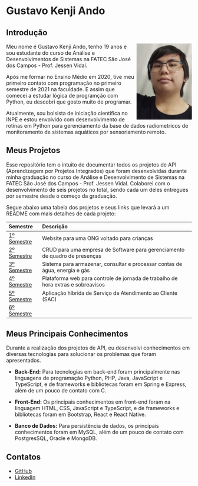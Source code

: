 # Gustavo Kenji Ando

## Introdução

<img align="right" src="./img/perfil.jpg" alt="Foto pessoal" width="150"/>

Meu nome é Gustavo Kenji Ando, tenho 19 anos e sou estudante do curso de Análise e Desenvolvimentos de Sistemas na FATEC São José dos Campos - Prof. Jessen Vidal.

Após me formar no Ensino Médio em 2020, tive meu primeiro contato com programação no primeiro semestre de 2021 na faculdade. E assim que comecei a estudar lógica de programção com Python, eu descobri que gosto muito de programar.

Atualmente, sou bolsista de iniciação científica no INPE e estou envolvido com desenvolvimento de rotinas em Python para gerenciamento da base de dados radiometricos de monitoramento de sistemas aquáticos por sensoriamento remoto.

## Meus Projetos

Esse repositório tem o intuito de documentar todos os projetos de API (Aprendizagem por Projetos Integrados) que foram desenvolvidas durante minha graduação no curso de Análise e Desenvolvimento de Sistemas na FATEC São José dos Campos - Prof. Jessen Vidal. Colaborei com o desenvolvimento de seis projetos no total, sendo cada um deles entregues por semestre desde o começo da graduação.

Segue abaixo uma tabela dos projetos e seus links que levará a um README com mais detalhes de cada projeto:

| Semestre | Descrição |
| :---| :--- |
| [1º Semestre](./1-semestre/README.md) | Website para uma ONG voltado para crianças |
| [2º Semestre](./2-semestre/README.md) | CRUD para uma empresa de Software para gerenciamento de quadro de presenças |
| [3º Semestre](./3-semestre/README.md) | Sistema para armazenar, consultar e processar contas de água, energia e gás |
| [4º Semestre](./4-semestre/README.md) | Plataforma web para controle de jornada de trabalho de hora extras e sobreavisos |
| [5º Semestre](./5-semestre/README.md) | Aplicação híbrida de Serviço de Atendimento ao Cliente (SAC) |
| [6º Semestre](./6-semestre/README.md) | |

## Meus Principais Conhecimentos

Durante a realização dos projetos de API, eu desenvolvi conhecimentos em diversas tecnologias para solucionar os problemas que foram apresentados.

* **Back-End:** Para tecnologias em back-end foram principalmente nas linguagens de programação Python, PHP, Java, JavaScript e TypeScript, e de frameworks e bibliotecas foram em Spring e Express, além de um pouco de contato com C.

* **Front-End:** Os principais conhecimentos em front-end foram na linguagem HTML, CSS, JavaScript e TypeScript, e de frameworks e bibliotecas foram em Bootstrap, React e React Native.

* **Banco de Dados:** Para persistência de dados, os principais conhecimentos foram em MySQL, além de um pouco de contato com PostgresSQL, Oracle e MongoDB.

## Contatos
* [GitHub](https://www.github.com/GustavoAndo)
* [LinkedIn](https://www.linkedin.com/in/gustavo-ando-054414209/)
